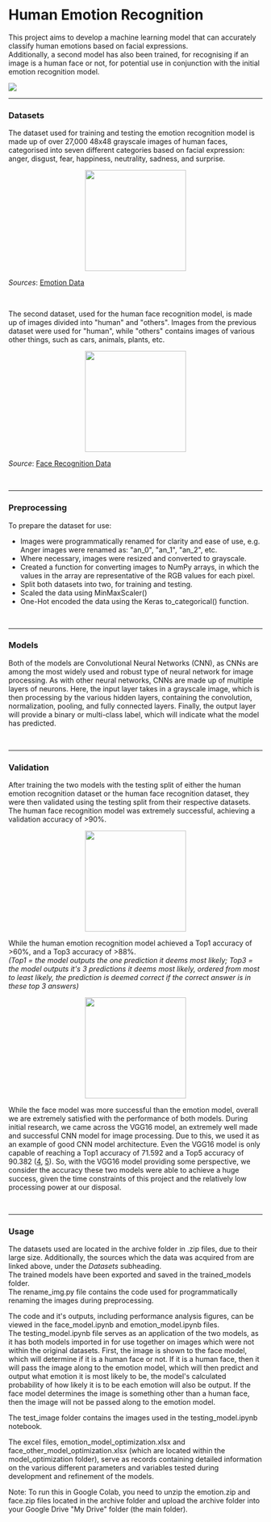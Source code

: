 # Human Emotion Recognition  
  
This project aims to develop a machine learning model that can accurately classify human emotions based on facial expressions.  
Additionally, a second model has also been trained, for recognising if an image is a human face or not, for potential use in conjunction with the initial emotion recognition model.  
  
<img src="images/emotion_ML.jpg"/>
  
</br>  
  
------------------------  
  
### Datasets
The dataset used for training and testing the emotion recognition model is made up of over 27,000 48x48 grayscale images of human faces, categorised into seven different categories based on facial expression: anger, disgust, fear, happiness, neutrality, sadness, and surprise.  
  
<p align="center">
  <img src="images/emotion_faces.png" height="200"/>
</p>  

*Sources*: [Emotion Data](https://www.kaggle.com/datasets/jonathanoheix/face-expression-recognition-dataset)  
  
</br>  
  
The second dataset, used for the human face recognition model, is made up of images divided into "human" and "others". Images from the previous dataset were used for "human", while "others" contains images of various other things, such as cars, animals, plants, etc.  
  
<p align="center">
  <img src="images/other.png" height="200"/>
</p>  

*Source*: [Face Recognition Data](https://www.kaggle.com/datasets/prasunroy/natural-images)  
  
</br>  
  
---------------------  
  
### Preprocessing  
To prepare the dataset for use:  
- Images were programmatically renamed for clarity and ease of use, e.g. Anger images were renamed as: "an_0", "an_1", "an_2", etc.  
- Where necessary, images were resized and converted to grayscale.  
- Created a function for converting images to NumPy arrays, in which the values in the array are representative of the RGB values for each pixel.  
- Split both datasets into two, for training and testing.  
- Scaled the data using MinMaxScaler()
- One-Hot encoded the data using the Keras to_categorical() function.  
  
</br>  
  
--------------
  
### Models  
Both of the models are Convolutional Neural Networks (CNN), as CNNs are among the most widely used and robust type of neural network for image processing. As with other neural networks, CNNs are made up of multiple layers of neurons. Here, the input layer takes in a grayscale image, which is then processing by the various hidden layers, containing the convolution, normalization, pooling, and fully connected layers. Finally, the output layer will provide a binary or multi-class label, which will indicate what the model has predicted.  
  
</br>  
  
-----------------
  
### Validation
After training the two models with the testing split of either the human emotion recognition dataset or the human face recognition dataset, they were then validated using the testing split from their respective datasets.  
The human face recognition model was extremely successful, achieving a validation accuracy of >90%.  
  
<p align="center">
  <img src="images/face_performance.png" height="200"/>
</p> 
  
While the human emotion recognition model achieved a Top1 accuracy of >60%, and a Top3 accuracy of >88%.  
*(Top1 = the model outputs the one prediction it deems most likely; Top3 = the model outputs it's 3 predictions it deems most likely, ordered from most to least likely, the prediction is deemed correct if the correct answer is in these top 3 answers)*  
  
<p align="center">
  <img src="images/emotion_performance.png" height="200"/>
</p> 
  
While the face model was more successful than the emotion model, overall we are extremely satisfied with the performance of both models. During initial research, we came across the VGG16 model, an extremely well made and successful CNN model for image processing. Due to this, we used it as an example of good CNN model architecture. Even the VGG16 model is only capable of reaching a Top1 accuracy of 71.592 and a Top5 accuracy of 90.382 ([4](https://pytorch.org/vision/main/models/generated/torchvision.models.vgg16.html), [5](https://github.com/ashushekar/VGG16)). So, with the VGG16 model providing some perspective, we consider the accuracy these two models were able to achieve a huge success, given the time constraints of this project and the relatively low processing power at our disposal.  
  
</br>  
  
---------------------
  
### Usage
The datasets used are located in the archive folder in .zip files, due to their large size. Additionally, the sources which the data was acquired from are linked above, under the *Datasets* subheading.  
The trained models have been exported and saved in the trained_models folder.  
The rename_img.py file contains the code used for programmatically renaming the images during preprocessing.  
  
The code and it's outputs, including performance analysis figures, can be viewed in the face_model.ipynb and emotion_model.ipynb files.  
The testing_model.ipynb file serves as an application of the two models, as it has both models imported in for use together on images which were not within the original datasets. First, the image is shown to the face model, which will determine if it is a human face or not. If it is a human face, then it will pass the image along to the emotion model, which will then predict and output what emotion it is most likely to be, the model's calculated probability of how likely it is to be each emotion will also be output. If the face model determines the image is something other than a human face, then the image will not be passed along to the emotion model.  
  
The test_image folder contains the images used in the testing_model.ipynb notebook.  
  
The excel files, emotion_model_optimization.xlsx and face_other_model_optimization.xlsx (which are located within the model_optimization folder), serve as records containing detailed information on the various different parameters and variables tested during development and refinement of the models.  
  
Note: To run this in Google Colab, you need to unzip the emotion.zip and face.zip files located in the archive folder and upload the archive folder into your Google Drive "My Drive" folder (the main folder).  
